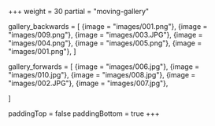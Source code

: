 +++
weight = 30
partial = "moving-gallery"

gallery_backwards = [
  {image = "images/001.png"},
  {image = "images/009.png"},
  {image = "images/003.JPG"},
  {image = "images/004.png"},
  {image = "images/005.png"},
  {image = "images/001.png"},
]

gallery_forwards = [
  {image = "images/006.jpg"},
  {image = "images/010.jpg"},
  {image = "images/008.jpg"},
  {image = "images/002.JPG"},
  {image = "images/007.jpg"},

]

paddingTop = false
paddingBottom = true
+++